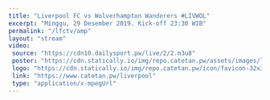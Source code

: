 ```yaml
---
title: "Liverpool FC vs Wolverhampton Wanderers #LIVWOL"
excerpt: "Minggu, 29 Desember 2019. Kick-off 23:30 WIB"
permalink: "/lfctv/amp"
layout: "stream"
video:
 source: "https://cdn10.dailysport.pw/live/2/2.m3u8"
 poster: "https://cdn.statically.io/img/repo.catetan.pw/assets/images/livwol.jpg"
 logo: "https://cdn.statically.io/img/repo.catetan.pw/icon/favicon-32x32.png"
 link: "https://www.catetan.pw/liverpool"
 type: "application/x-mpegUrl"
---
```

